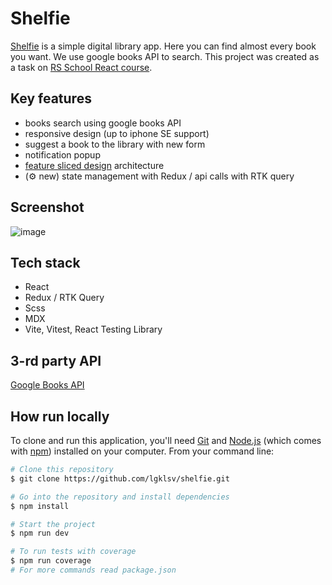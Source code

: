 # Shelfie

[Shelfie](https://github.com/lgklsv/shelfie) is a simple
digital library app. Here you can find almost every book you want. We use google books API to search. This project was created as a task on [RS School React course](https://rs.school/react/).

## Key features

- books search using google books API
- responsive design (up to iphone SE support)
- suggest a book to the library with new form
- notification popup
- [feature sliced design](https://feature-sliced.design/) architecture
- (⚙️ new) state management with Redux / api calls with RTK query

## Screenshot

![image](https://user-images.githubusercontent.com/101424508/230730175-70290ba4-3a67-4978-836e-ac7611a9f626.png)

## Tech stack

- React
- Redux / RTK Query
- Scss
- MDX
- Vite, Vitest, React Testing Library

## 3-rd party API

[Google Books API](https://developers.google.com/books/docs/v1/using)

## How run locally

To clone and run this application, you'll need [Git](https://git-scm.com) and [Node.js](https://nodejs.org/en/download/) (which comes with [npm](http://npmjs.com)) installed on your computer. From your command line:

```bash
# Clone this repository
$ git clone https://github.com/lgklsv/shelfie.git

# Go into the repository and install dependencies
$ npm install

# Start the project
$ npm run dev

# To run tests with coverage
$ npm run coverage
# For more commands read package.json
```
